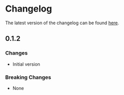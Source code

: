 # Changelog

The latest version of the changelog can be found [here](https://github.com/Azure/bicep-registry-modules/blob/main/avm/res/managed-services/registration-definition/CHANGELOG.md).

## 0.1.2

### Changes

- Initial version

### Breaking Changes

- None
